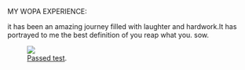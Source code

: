 MY WOPA EXPERIENCE:

it has been an amazing journey filled with laughter and hardwork.It has portrayed to me the best definition  of you reap what you. sow.
<figure>
<a href="https://github.com/wopaoutbox2/wopaoutbox2.github.io.git/images/wopa.png
"><img src="https://github.com/wopaoutbox2/wopaoutbox2.github.io.git/images/wopa.png
"></a>
	<figcaption><a href="https://github.com/wopaoutbox2/wopaoutbox2.github.io.git/images/wopa.png
" title="Failed test">Passed test</a>.</figcaption>
</figure>
